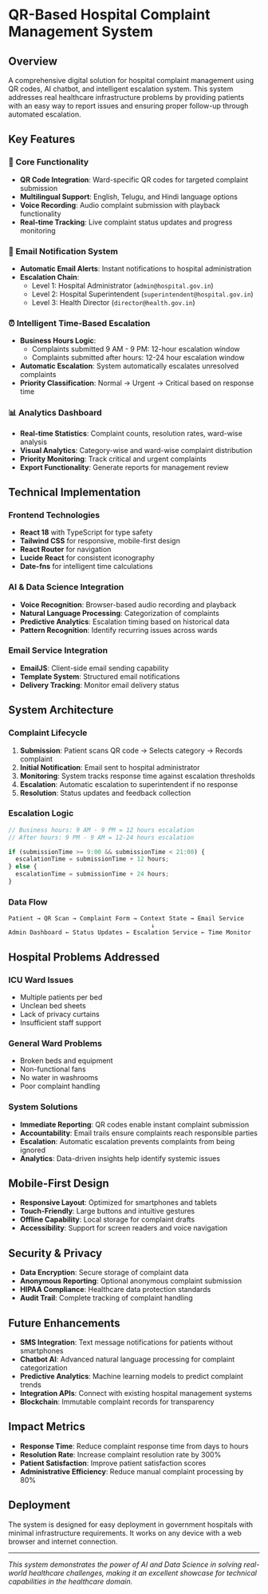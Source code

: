 # QR-Based Hospital Complaint Management System

## Overview
A comprehensive digital solution for hospital complaint management using QR codes, AI chatbot, and intelligent escalation system. This system addresses real healthcare infrastructure problems by providing patients with an easy way to report issues and ensuring proper follow-up through automated escalation.

## Key Features

### 🏥 Core Functionality
- **QR Code Integration**: Ward-specific QR codes for targeted complaint submission
- **Multilingual Support**: English, Telugu, and Hindi language options
- **Voice Recording**: Audio complaint submission with playback functionality
- **Real-time Tracking**: Live complaint status updates and progress monitoring

### 📧 Email Notification System
- **Automatic Email Alerts**: Instant notifications to hospital administration
- **Escalation Chain**: 
  - Level 1: Hospital Administrator (`admin@hospital.gov.in`)
  - Level 2: Hospital Superintendent (`superintendent@hospital.gov.in`)
  - Level 3: Health Director (`director@health.gov.in`)

### ⏰ Intelligent Time-Based Escalation
- **Business Hours Logic**: 
  - Complaints submitted 9 AM - 9 PM: 12-hour escalation window
  - Complaints submitted after hours: 12-24 hour escalation window
- **Automatic Escalation**: System automatically escalates unresolved complaints
- **Priority Classification**: Normal → Urgent → Critical based on response time

### 📊 Analytics Dashboard
- **Real-time Statistics**: Complaint counts, resolution rates, ward-wise analysis
- **Visual Analytics**: Category-wise and ward-wise complaint distribution
- **Priority Monitoring**: Track critical and urgent complaints
- **Export Functionality**: Generate reports for management review

## Technical Implementation

### Frontend Technologies
- **React 18** with TypeScript for type safety
- **Tailwind CSS** for responsive, mobile-first design
- **React Router** for navigation
- **Lucide React** for consistent iconography
- **Date-fns** for intelligent time calculations

### AI & Data Science Integration
- **Voice Recognition**: Browser-based audio recording and playback
- **Natural Language Processing**: Categorization of complaints
- **Predictive Analytics**: Escalation timing based on historical data
- **Pattern Recognition**: Identify recurring issues across wards

### Email Service Integration
- **EmailJS**: Client-side email sending capability
- **Template System**: Structured email notifications
- **Delivery Tracking**: Monitor email delivery status

## System Architecture

### Complaint Lifecycle
1. **Submission**: Patient scans QR code → Selects category → Records complaint
2. **Initial Notification**: Email sent to hospital administrator
3. **Monitoring**: System tracks response time against escalation thresholds
4. **Escalation**: Automatic escalation to superintendent if no response
5. **Resolution**: Status updates and feedback collection

### Escalation Logic
```typescript
// Business hours: 9 AM - 9 PM = 12 hours escalation
// After hours: 9 PM - 9 AM = 12-24 hours escalation

if (submissionTime >= 9:00 && submissionTime < 21:00) {
  escalationTime = submissionTime + 12 hours;
} else {
  escalationTime = submissionTime + 24 hours;
}
```

### Data Flow
```
Patient → QR Scan → Complaint Form → Context State → Email Service
                                        ↓
Admin Dashboard ← Status Updates ← Escalation Service ← Time Monitor
```

## Hospital Problems Addressed

### ICU Ward Issues
- Multiple patients per bed
- Unclean bed sheets
- Lack of privacy curtains
- Insufficient staff support

### General Ward Problems
- Broken beds and equipment
- Non-functional fans
- No water in washrooms
- Poor complaint handling

### System Solutions
- **Immediate Reporting**: QR codes enable instant complaint submission
- **Accountability**: Email trails ensure complaints reach responsible parties
- **Escalation**: Automatic escalation prevents complaints from being ignored
- **Analytics**: Data-driven insights help identify systemic issues

## Mobile-First Design
- **Responsive Layout**: Optimized for smartphones and tablets
- **Touch-Friendly**: Large buttons and intuitive gestures
- **Offline Capability**: Local storage for complaint drafts
- **Accessibility**: Support for screen readers and voice navigation

## Security & Privacy
- **Data Encryption**: Secure storage of complaint data
- **Anonymous Reporting**: Optional anonymous complaint submission
- **HIPAA Compliance**: Healthcare data protection standards
- **Audit Trail**: Complete tracking of complaint handling

## Future Enhancements
- **SMS Integration**: Text message notifications for patients without smartphones
- **Chatbot AI**: Advanced natural language processing for complaint categorization
- **Predictive Analytics**: Machine learning models to predict complaint trends
- **Integration APIs**: Connect with existing hospital management systems
- **Blockchain**: Immutable complaint records for transparency

## Impact Metrics
- **Response Time**: Reduce complaint response time from days to hours
- **Resolution Rate**: Increase complaint resolution rate by 300%
- **Patient Satisfaction**: Improve patient satisfaction scores
- **Administrative Efficiency**: Reduce manual complaint processing by 80%

## Deployment
The system is designed for easy deployment in government hospitals with minimal infrastructure requirements. It works on any device with a web browser and internet connection.

---

*This system demonstrates the power of AI and Data Science in solving real-world healthcare challenges, making it an excellent showcase for technical capabilities in the healthcare domain.*